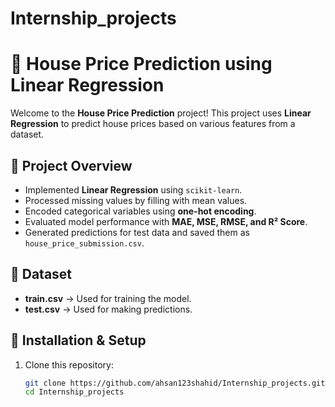 # Internship_projects

# 🏡 House Price Prediction using Linear Regression

Welcome to the **House Price Prediction** project! This project uses **Linear Regression** to predict house prices based on various features from a dataset.

## 🚀 Project Overview
- Implemented **Linear Regression** using `scikit-learn`.
- Processed missing values by filling with mean values.
- Encoded categorical variables using **one-hot encoding**.
- Evaluated model performance with **MAE, MSE, RMSE, and R² Score**.
- Generated predictions for test data and saved them as `house_price_submission.csv`.

## 📂 Dataset
- **train.csv** → Used for training the model.
- **test.csv** → Used for making predictions.

## 🔧 Installation & Setup
1. Clone this repository:
   ```bash
   git clone https://github.com/ahsan123shahid/Internship_projects.git
   cd Internship_projects
